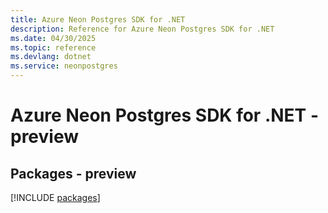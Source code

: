 ```yaml
---
title: Azure Neon Postgres SDK for .NET
description: Reference for Azure Neon Postgres SDK for .NET
ms.date: 04/30/2025
ms.topic: reference
ms.devlang: dotnet
ms.service: neonpostgres
---
```

# Azure Neon Postgres SDK for .NET - preview
## Packages - preview
[!INCLUDE [packages](neon-postgres-index.md)]